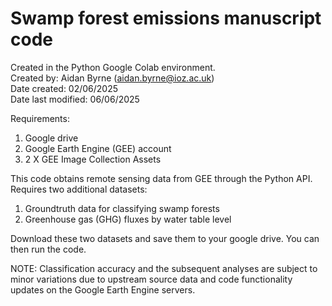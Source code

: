 # Swamp forest emissions manuscript code
Created in the Python Google Colab environment.  
Created by: Aidan Byrne (aidan.byrne@ioz.ac.uk)  
Date created: 02/06/2025  
Date last modified: 06/06/2025

Requirements:
1) Google drive
2) Google Earth Engine (GEE) account
3) 2 X GEE Image Collection Assets

This code obtains remote sensing data from GEE through the Python API. Requires two additional datasets:
1) Groundtruth data for classifying swamp forests
2) Greenhouse gas (GHG) fluxes by water table level

Download these two datasets and save them to your google drive. You can then run the code.  

NOTE: Classification accuracy and the subsequent analyses are subject to minor variations due to upstream source data and code functionality updates on the Google Earth Engine servers.

